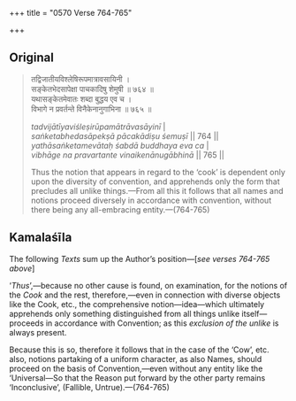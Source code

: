 +++
title = "0570 Verse 764-765"

+++
## Original 
>
> तद्विजातीयविश्लेषिरूपमात्रावसायिनी ।  
> सङ्केतभेदसापेक्षा पाचकादिषु शेमुषी ॥ ७६४ ॥  
> यथासङ्केतमेवातः शब्दा बुद्धय एव च ।  
> विभागे न प्रवर्तन्ते विनैकेनानुगाभिना ॥ ७६५ ॥ 
>
> *tadvijātīyaviśleṣirūpamātrāvasāyinī* \|  
> *saṅketabhedasāpekṣā pācakādiṣu śemuṣī* \|\| 764 \|\|  
> *yathāsaṅketamevātaḥ śabdā buddhaya eva ca* \|  
> *vibhāge na pravartante vinaikenānugābhinā* \|\| 765 \|\| 
>
> Thus the notion that appears in regard to the ‘cook’ is dependent only upon the diversity of convention, and apprehends only the form that precludes all unlike things.—From all this it follows that all names and notions proceed diversely in accordance with convention, without there being any all-embracing entity.—(764-765)



## Kamalaśīla

The following *Texts* sum up the Author’s position—[*see verses 764-765 above*]

‘*Thus*’,—because no other cause is found, on examination, for the notions of the *Cook* and the rest, therefore,—even in connection with diverse objects like the Cook, etc., the comprehensive notion—idea—which ultimately apprehends only something distinguished from all things unlike itself—proceeds in accordance with Convention; as this *exclusion of the unlike* is always present.

Because this is so, therefore it follows that in the case of the ‘Cow’, etc. also, notions partaking of a uniform character, as also Names, should proceed on the basis of Convention,—even without any entity like the ‘Universal—So that the Reason put forward by the other party remains ‘Inconclusive’, (Fallible, Untrue).—(764-765)


